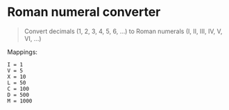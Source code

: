 # Roman numeral converter

> Convert decimals (1, 2, 3, 4, 5, 6, ...) to Roman numerals (I, II, III, IV, V, VI, ...)

Mappings:

```
I = 1
V = 5
X = 10
L = 50
C = 100
D = 500
M = 1000
```
